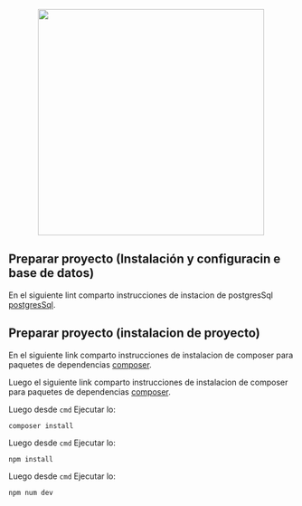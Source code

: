<p align="center"><a href="https://laravel.com" target="_blank"><img src="https://raw.githubusercontent.com/laravel/art/master/logo-lockup/5%20SVG/2%20CMYK/1%20Full%20Color/laravel-logolockup-cmyk-red.svg" width="400"></a></p>

## Preparar proyecto (Instalación y configuracin e base de datos)

En el siguiente lint comparto instrucciones de instacion de postgresSql [postgresSql](https://www.sqlshack.com/how-to-install-postgresql-on-windows/).


## Preparar proyecto (instalacion de proyecto)

En el siguiente link comparto instrucciones de instalacion de composer para paquetes de dependencias [composer](https://styde.net/instalacion-de-composer-y-laravel-en-windows/#:~:text=Para%20instalar%20Composer%20en%20Windows,y%20haz%20click%20en%20Next.).


Luego el siguiente link comparto instrucciones de instalacion de composer para paquetes de dependencias [composer](https://www.cursosgis.com/como-instalar-node-js-y-npm-en-4-pasos/).


Luego desde `cmd` Ejecutar lo:

````
composer install
````

Luego desde `cmd` Ejecutar lo:

````
npm install
````

Luego desde `cmd` Ejecutar lo:

````
npm num dev
````
